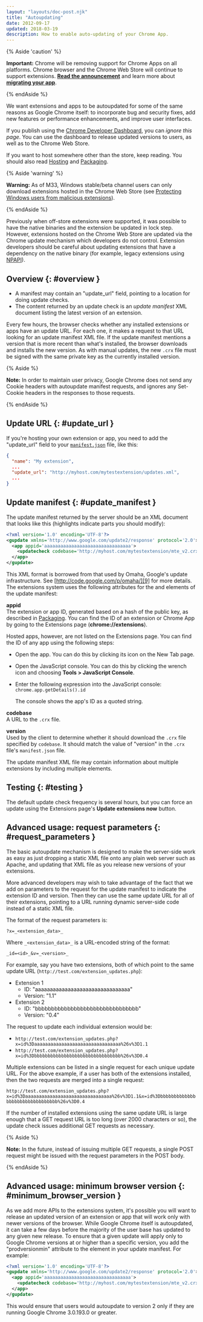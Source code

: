 ```yaml
---
layout: "layouts/doc-post.njk"
title: "Autoupdating"
date: 2012-09-17
updated: 2018-03-19
description: How to enable auto-updating of your Chrome App.
---
```


{% Aside 'caution' %}

**Important:** Chrome will be removing support for Chrome Apps on all platforms. Chrome browser and
the Chrome Web Store will continue to support extensions. [**Read the announcement**][1] and learn
more about [**migrating your app**][2].

{% endAside %}

We want extensions and apps to be autoupdated for some of the same reasons as Google Chrome itself:
to incorporate bug and security fixes, add new features or performance enhancements, and improve
user interfaces.

If you publish using the [Chrome Developer Dashboard][3], you can _ignore this page_. You can use
the dashboard to release updated versions to users, as well as to the Chrome Web Store.

If you want to host somewhere other than the store, keep reading. You should also read [Hosting][4]
and [Packaging][5].

{% Aside 'warning' %}

**Warning:** As of M33, Windows stable/beta channel users can only download extensions hosted in the
Chrome Web Store (see [Protecting Windows users from malicious extensions][6]).

{% endAside %}

Previously when off-store extensions were supported, it was possible to have the native binaries and
the extension be updated in lock step. However, extensions hosted on the Chrome Web Store are
updated via the Chrome update mechanism which developers do not control. Extension developers should
be careful about updating extensions that have a dependency on the native binary (for example,
legacy extensions using [NPAPI][7]).

## Overview {: #overview }

- A manifest may contain an "update_url" field, pointing to a location for doing update checks.
- The content returned by an update check is an _update manifest_ XML document listing the latest
  version of an extension.

Every few hours, the browser checks whether any installed extensions or apps have an update URL. For
each one, it makes a request to that URL looking for an update manifest XML file. If the update
manifest mentions a version that is more recent than what's installed, the browser downloads and
installs the new version. As with manual updates, the new `.crx` file must be signed with the same
private key as the currently installed version.

{% Aside %}

**Note:** In order to maintain user privacy, Google Chrome does not send any Cookie headers with
autoupdate manifest requests, and ignores any Set-Cookie headers in the responses to those requests.

{% endAside %}

## Update URL {: #update_url }

If you're hosting your own extension or app, you need to add the "update_url" field to your
[`manifest.json`][8] file, like this:

```json
{
  "name": "My extension",
  ...
  "update_url": "http://myhost.com/mytestextension/updates.xml",
  ...
}
```

## Update manifest {: #update_manifest }

The update manifest returned by the server should be an XML document that looks like this
(highlights indicate parts you should modify):

```xml
<?xml version='1.0' encoding='UTF-8'?>
<gupdate xmlns='http://www.google.com/update2/response' protocol='2.0'>
  <app appid='aaaaaaaaaaaaaaaaaaaaaaaaaaaaaaaa'>
    <updatecheck codebase='http://myhost.com/mytestextension/mte_v2.crx' version='2.0' />
  </app>
</gupdate>
```

This XML format is borrowed from that used by Omaha, Google's update infrastructure. See
[http://code.google.com/p/omaha/][9] for more details. The extensions system uses the following
attributes for the **<app>** and **<updatecheck>** elements of the update manifest:

**appid**  
The extension or app ID, generated based on a hash of the public key, as described in
[Packaging][10]. You can find the ID of an extension or Chrome App by going to the Extensions page
(**chrome://extensions**).

Hosted apps, however, are not listed on the Extensions page. You can find the ID of any app using
the following steps:

- Open the app. You can do this by clicking its icon on the New Tab page.
- Open the JavaScript console. You can do this by clicking the wrench icon and choosing **Tools >
  JavaScript Console**.
- Enter the following expression into the JavaScript console: `chrome.app.getDetails().id`

  The console shows the app's ID as a quoted string.

**codebase**  
A URL to the `.crx` file.

**version**  
Used by the client to determine whether it should download the `.crx` file specified by `codebase`.
It should match the value of "version" in the `.crx` file's `manifest.json` file.

The update manifest XML file may contain information about multiple extensions by including multiple
<app> elements.

## Testing {: #testing }

The default update check frequency is several hours, but you can force an update using the
Extensions page's **Update extensions now** button.

## Advanced usage: request parameters {: #request_parameters }

The basic autoupdate mechanism is designed to make the server-side work as easy as just dropping a
static XML file onto any plain web server such as Apache, and updating that XML file as you release
new versions of your extensions.

More advanced developers may wish to take advantage of the fact that we add on parameters to the
request for the update manifest to indicate the extension ID and version. Then they can use the same
update URL for all of their extensions, pointing to a URL running dynamic server-side code instead
of a static XML file.

The format of the request parameters is:

`?x=_<extension_data>_`

Where `_<extension_data>_` is a URL-encoded string of the format:

`_id=<id>_&v=_<version>_`

For example, say you have two extensions, both of which point to the same update URL
(`http://test.com/extension_updates.php`):

- Extension 1
  - ID: "aaaaaaaaaaaaaaaaaaaaaaaaaaaaaaaa"
  - Version: "1.1"
- Extension 2
  - ID: "bbbbbbbbbbbbbbbbbbbbbbbbbbbbbbbb"
  - Version: "0.4"

The request to update each individual extension would be:

- `http://test.com/extension_updates.php?x=id%3Daaaaaaaaaaaaaaaaaaaaaaaaaaaaaaaa%26v%3D1.1`
- `http://test.com/extension_updates.php?x=id%3Dbbbbbbbbbbbbbbbbbbbbbbbbbbbbbbbb%26v%3D0.4`

Multiple extensions can be listed in a single request for each unique update URL. For the above
example, if a user has both of the extensions installed, then the two requests are merged into a
single request:

`http://test.com/extension_updates.php?x=id%3Daaaaaaaaaaaaaaaaaaaaaaaaaaaaaaaa%26v%3D1.1&x=id%3Dbbbbbbbbbbbbbbbbbbbbbbbbbbbbbbbb%26v%3D0.4`

If the number of installed extensions using the same update URL is large enough that a GET request
URL is too long (over 2000 characters or so), the update check issues additional GET requests as
necessary.

{% Aside %}

**Note:** In the future, instead of issuing multiple GET requests, a single POST request might be
issued with the request parameters in the POST body.

{% endAside %}

## Advanced usage: minimum browser version {: #minimum_browser_version }

As we add more APIs to the extensions system, it's possible you will want to release an updated
version of an extension or app that will work only with newer versions of the browser. While Google
Chrome itself is autoupdated, it can take a few days before the majority of the user base has
updated to any given new release. To ensure that a given update will apply only to Google Chrome
versions at or higher than a specific version, you add the "prodversionmin" attribute to the <app>
element in your update manifest. For example:

```xml
<?xml version='1.0' encoding='UTF-8'?>
<gupdate xmlns='http://www.google.com/update2/response' protocol='2.0'>
  <app appid='aaaaaaaaaaaaaaaaaaaaaaaaaaaaaaaa'>
    <updatecheck codebase='http://myhost.com/mytestextension/mte_v2.crx' version='2.0' prodversionmin='3.0.193.0'/>
  </app>
</gupdate>
```

This would ensure that users would autoupdate to version 2 only if they are running Google Chrome
3.0.193.0 or greater.

[1]: https://blog.chromium.org/2020/01/moving-forward-from-chrome-apps.html
[2]: /apps/migration
[3]: https://chrome.google.com/webstore/developer/dashboard
[4]: hosting
[5]: packaging
[6]: http://blog.chromium.org/2013/11/protecting-windows-users-from-malicious.html
[7]: npapi
[8]: manifest
[9]: http://code.google.com/p/omaha/
[10]: packaging
